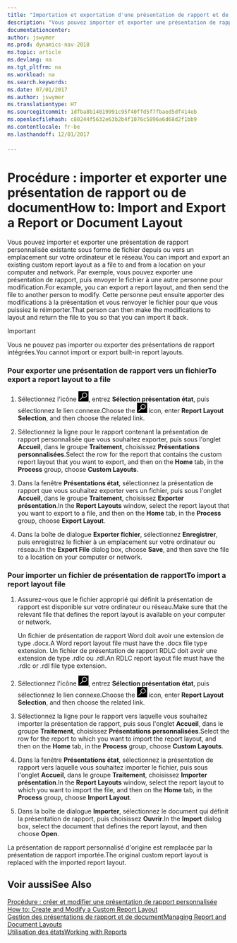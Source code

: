```yaml
---
title: "Importation et exportation d'une présentation de rapport et de document"
description: "Vous pouvez importer et exporter une présentation de rapport personnalisée existante sous forme de fichier depuis ou vers un emplacement sur votre ordinateur et le réseau."
documentationcenter: 
author: jswymer
ms.prod: dynamics-nav-2018
ms.topic: article
ms.devlang: na
ms.tgt_pltfrm: na
ms.workload: na
ms.search.keywords: 
ms.date: 07/01/2017
ms.author: jswymer
ms.translationtype: HT
ms.sourcegitcommit: 1dfba8b14019991c95f40ffd5f7fbaed5df414eb
ms.openlocfilehash: c80244f5632e63b2b4f1076c5896a6d68d2f1bb9
ms.contentlocale: fr-be
ms.lasthandoff: 12/01/2017

---
```

# <a name="how-to-import-and-export-a-report-or-document-layout"></a><span data-ttu-id="50df9-103">Procédure : importer et exporter une présentation de rapport ou de document</span><span class="sxs-lookup"><span data-stu-id="50df9-103">How to: Import and Export a Report or Document Layout</span></span>
<span data-ttu-id="50df9-104">Vous pouvez importer et exporter une présentation de rapport personnalisée existante sous forme de fichier depuis ou vers un emplacement sur votre ordinateur et le réseau.</span><span class="sxs-lookup"><span data-stu-id="50df9-104">You can import and export an existing custom report layout as a file to and from a location on your computer and network.</span></span> <span data-ttu-id="50df9-105">Par exemple, vous pouvez exporter une présentation de rapport, puis envoyer le fichier à une autre personne pour modification.</span><span class="sxs-lookup"><span data-stu-id="50df9-105">For example, you can export a report layout, and then send the file to another person to modify.</span></span> <span data-ttu-id="50df9-106">Cette personne peut ensuite apporter des modifications à la présentation et vous renvoyer le fichier pour que vous puissiez le réimporter.</span><span class="sxs-lookup"><span data-stu-id="50df9-106">That person can then make the modifications to layout and return the file to you so that you can import it back.</span></span>  
  
> [!IMPORTANT]  
>  <span data-ttu-id="50df9-107">Vous ne pouvez pas importer ou exporter des présentations de rapport intégrées.</span><span class="sxs-lookup"><span data-stu-id="50df9-107">You cannot import or export built-in report layouts.</span></span>  
  
### <a name="to-export-a-report-layout-to-a-file"></a><span data-ttu-id="50df9-108">Pour exporter une présentation de rapport vers un fichier</span><span class="sxs-lookup"><span data-stu-id="50df9-108">To export a report layout to a file</span></span>  
  
1.  <span data-ttu-id="50df9-109">Sélectionnez l'icône ![Page ou état pour la recherche](media/ui-search/search_small.png "Page ou état pour la recherche"), entrez **Sélection présentation état**, puis sélectionnez le lien connexe.</span><span class="sxs-lookup"><span data-stu-id="50df9-109">Choose the ![Search for Page or Report](media/ui-search/search_small.png "Search for Page or Report icon") icon, enter **Report Layout Selection**, and then choose the related link.</span></span>  
  
2.  <span data-ttu-id="50df9-110">Sélectionnez la ligne pour le rapport contenant la présentation de rapport personnalisée que vous souhaitez exporter, puis sous l'onglet **Accueil**, dans le groupe **Traitement**, choisissez **Présentations personnalisées**.</span><span class="sxs-lookup"><span data-stu-id="50df9-110">Select the row for the report that contains the custom report layout that you want to export, and then on the **Home** tab, in the **Process** group, choose **Custom Layouts**.</span></span>  
  
3.  <span data-ttu-id="50df9-111">Dans la fenêtre **Présentations état**, sélectionnez la présentation de rapport que vous souhaitez exporter vers un fichier, puis sous l'onglet **Accueil**, dans le groupe **Traitement**, choisissez **Exporter présentation**.</span><span class="sxs-lookup"><span data-stu-id="50df9-111">In the **Report Layouts** window, select the report layout that you want to export to a file, and then on the **Home** tab, in the **Process** group, choose **Export Layout**.</span></span>  
  
4.  <span data-ttu-id="50df9-112">Dans la boîte de dialogue **Exporter fichier**, sélectionnez **Enregistrer**, puis enregistrez le fichier à un emplacement sur votre ordinateur ou réseau.</span><span class="sxs-lookup"><span data-stu-id="50df9-112">In the **Export File** dialog box, choose **Save**, and then save the file to a location on your computer or network.</span></span>  
  
### <a name="to-import-a-report-layout-file"></a><span data-ttu-id="50df9-113">Pour importer un fichier de présentation de rapport</span><span class="sxs-lookup"><span data-stu-id="50df9-113">To import a report layout file</span></span>  
  
1.  <span data-ttu-id="50df9-114">Assurez-vous que le fichier approprié qui définit la présentation de rapport est disponible sur votre ordinateur ou réseau.</span><span class="sxs-lookup"><span data-stu-id="50df9-114">Make sure that the relevant file that defines the report layout is available on your computer or network.</span></span>  
  
     <span data-ttu-id="50df9-115">Un fichier de présentation de rapport Word doit avoir une extension de type .docx.</span><span class="sxs-lookup"><span data-stu-id="50df9-115">A Word report layout file must have the .docx file type extension.</span></span> <span data-ttu-id="50df9-116">Un fichier de présentation de rapport RDLC doit avoir une extension de type .rdlc ou .rdl.</span><span class="sxs-lookup"><span data-stu-id="50df9-116">An RDLC report layout file must have the .rdlc or .rdl file type extension.</span></span>  
  
2.  <span data-ttu-id="50df9-117">Sélectionnez l'icône ![Page ou état pour la recherche](media/ui-search/search_small.png "Page ou état pour la recherche"), entrez **Sélection présentation état**, puis sélectionnez le lien connexe.</span><span class="sxs-lookup"><span data-stu-id="50df9-117">Choose the ![Search for Page or Report](media/ui-search/search_small.png "Search for Page or Report icon") icon, enter **Report Layout Selection**, and then choose the related link.</span></span>  
  
3.  <span data-ttu-id="50df9-118">Sélectionnez la ligne pour le rapport vers laquelle vous souhaitez importer la présentation de rapport, puis sous l'onglet **Accueil**, dans le groupe **Traitement**, choisissez **Présentations personnalisées**.</span><span class="sxs-lookup"><span data-stu-id="50df9-118">Select the row for the report to which you want to import the report layout, and then on the **Home** tab, in the **Process** group, choose **Custom Layouts**.</span></span>  
  
4.  <span data-ttu-id="50df9-119">Dans la fenêtre **Présentations état**, sélectionnez la présentation de rapport vers laquelle vous souhaitez importer le fichier, puis sous l'onglet **Accueil**, dans le groupe **Traitement**, choisissez **Importer présentation**.</span><span class="sxs-lookup"><span data-stu-id="50df9-119">In the **Report Layouts** window, select the report layout to which you want to import the file, and then on the **Home** tab, in the **Process** group, choose **Import Layout**.</span></span>  
  
5.  <span data-ttu-id="50df9-120">Dans la boîte de dialogue **Importer**, sélectionnez le document qui définit la présentation de rapport, puis choisissez **Ouvrir**.</span><span class="sxs-lookup"><span data-stu-id="50df9-120">In the **Import** dialog box, select the document that defines the report layout, and then choose **Open**.</span></span>  
  
 <span data-ttu-id="50df9-121">La présentation de rapport personnalisé d'origine est remplacée par la présentation de rapport importée.</span><span class="sxs-lookup"><span data-stu-id="50df9-121">The original custom report layout is replaced with the imported report layout.</span></span>  
  
## <a name="see-also"></a><span data-ttu-id="50df9-122">Voir aussi</span><span class="sxs-lookup"><span data-stu-id="50df9-122">See Also</span></span>  
 <span data-ttu-id="50df9-123">[Procédure : créer et modifier une présentation de rapport personnalisée](ui-how-create-custom-report-layout.md) </span><span class="sxs-lookup"><span data-stu-id="50df9-123">[How to: Create and Modify a Custom Report Layout](ui-how-create-custom-report-layout.md) </span></span>  
 [<span data-ttu-id="50df9-124">Gestion des présentations de rapport et de document</span><span class="sxs-lookup"><span data-stu-id="50df9-124">Managing Report and Document Layouts</span></span>](ui-manage-report-layouts.md)  
 [<span data-ttu-id="50df9-125">Utilisation des états</span><span class="sxs-lookup"><span data-stu-id="50df9-125">Working with Reports</span></span>](ui-work-report.md)    
